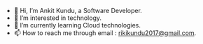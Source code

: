 - 👋 Hi, I’m Ankit Kundu, a Software Developer.
- 👀 I’m interested in technology.
- 🌱 I’m currently learning Cloud technologies.
- 📫 How to reach me through email : rikikundu2017@gmail.com.

<!---
Ankit12453/Ankit12453 is a ✨ special ✨ repository because its `README.md` (this file) appears on your GitHub profile.
You can click the Preview link to take a look at your changes.
--->
